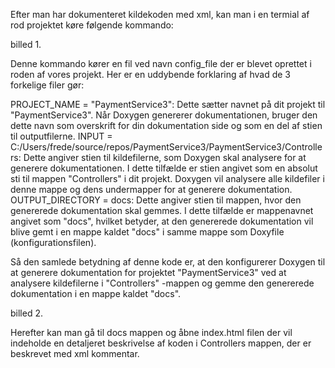 

Efter man har dokumenteret kildekoden med xml, kan man i en termial af rod projektet køre følgende kommando:   

 billed 1.

Denne kommando kører en fil ved navn config_file der er blevet oprettet i roden af vores projekt. Her er en uddybende forklaring af hvad de 3 forkelige filer gør: 

PROJECT_NAME = "PaymentService3": Dette sætter navnet på dit projekt til "PaymentService3". Når Doxygen genererer dokumentationen, bruger den dette navn som overskrift for din dokumentation side og som en del af stien til outputfilerne.
INPUT = C:/Users/frede/source/repos/PaymentService3/PaymentService3/Controllers:
Dette angiver stien til kildefilerne, som Doxygen skal analysere for at generere dokumentationen. I dette tilfælde er stien angivet som en absolut sti til mappen "Controllers" i dit projekt. Doxygen vil analysere alle kildefiler i denne mappe og dens undermapper for at generere dokumentation.
OUTPUT_DIRECTORY = docs: Dette angiver stien til mappen, hvor den genererede dokumentation skal gemmes. I dette tilfælde er mappenavnet angivet som "docs", hvilket betyder, at den genererede dokumentation vil blive gemt i en mappe kaldet "docs" i samme mappe som Doxyfile (konfigurationsfilen).

Så den samlede betydning af denne kode er, at den konfigurerer Doxygen til at generere dokumentation for projektet "PaymentService3" ved at analysere kildefilerne i "Controllers" -mappen og gemme den genererede dokumentation i en mappe kaldet "docs".

billed 2.

Herefter kan man gå til docs mappen og åbne index.html filen der vil indeholde en detaljeret beskrivelse af koden i Controllers mappen, der er beskrevet med xml kommentar. 
